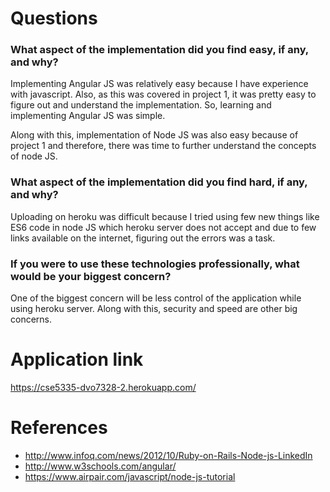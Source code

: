 # Questions
### What aspect of the implementation did you find easy, if any, and why?
Implementing Angular JS was relatively easy because I have experience with javascript. Also, as this was covered in project 1, it was pretty easy to figure out and understand the implementation. So, learning and implementing Angular JS was simple.

Along with this, implementation of Node JS was also easy because of project 1 and therefore, there was time to further understand the concepts of node JS.
### What aspect of the implementation did you find hard, if any, and why?
Uploading on heroku was difficult because I tried using few new things like ES6 code in node JS which heroku server does not accept and due to few links available on the internet, figuring out the errors was a task.
### If you were to use these technologies professionally, what would be your biggest concern?
One of the biggest concern will be less control of the application while using heroku server. Along with this, security and speed are other big concerns.

# Application link
   https://cse5335-dvo7328-2.herokuapp.com/
# References
- http://www.infoq.com/news/2012/10/Ruby-on-Rails-Node-js-LinkedIn
- http://www.w3schools.com/angular/
- https://www.airpair.com/javascript/node-js-tutorial
